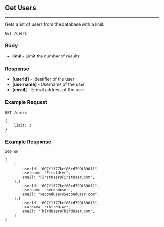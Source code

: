 ## Get Users
---
Gets a list of users from the database with a limit.

`GET /users`

### Body
- **limit** - Limit the number of results

### Response
- **[userId]** - Identifier of the user
- **[username]** - Username of the user
- **[email]** - E-mail address of the user

### Example Request
`GET /users`

```
{
	limit: 3
}
```

### Example Response
`200 OK`

```
{
	[
		userId: "607f1f77bcf86cd799439011",
		username: "FirstUser",
		email: "FirstUser@FirstUser.com",
	],[
		userId: "607f1f77bcf86cd799439012",
		username: "SecondUser",
		email: "SecondUser@SecondUser.com",
	],[
		userId: "607f1f77bcf86cd799439013",
		username: "ThirdUser",
		email: "ThirdUser@ThirdUser.com",
	]
}
```

